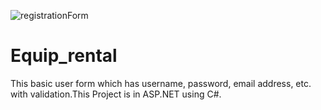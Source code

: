 ![registrationForm](https://user-images.githubusercontent.com/98104395/182600223-05742398-192e-4694-a000-39888538b0c8.png)
# Equip_rental
This basic user form which has username, password, email address, etc. with validation.This Project is in ASP.NET using C#.
